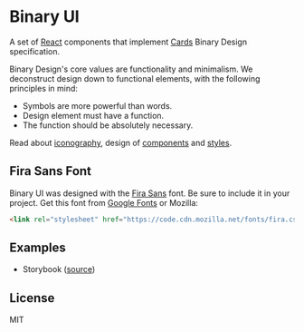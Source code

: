 # Binary UI

A set of [React](http://facebook.github.io/react/) components that implement [Cards](https://try.cards) Binary Design specification.

Binary Design's core values are functionality and minimalism. We deconstruct design down to functional elements, with the following principles in mind:
- Symbols are more powerful than words.
- Design element must have a function.
- The function should be absolutely necessary.

Read about [iconography](/packages/binary-ui-icons/README.md), design of [components](packages/binary-ui-components/README.md) and [styles](/packages/binary-ui-styles/README.md).

## Fira Sans Font

Binary UI was designed with the [Fira Sans](https://github.com/mozilla/Fira)
font. Be sure to include it in your project. Get this font from
[Google Fonts](https://fonts.google.com/?selection.family=Fira+Sans)
or Mozilla:
```html
<link rel="stylesheet" href="https://code.cdn.mozilla.net/fonts/fira.css">
```

## Examples

* Storybook ([source](https://opensource-cards.github.io/binary-ui/))

## License

MIT
